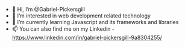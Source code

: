 - 👋 Hi, I’m @Gabriel-Pickersgill
- 👀 I’m interested in web development related technology
- 🌱 I’m currently learning Javascript and its frameworks and libraries
- 📫 You can also find me on my Linkedin - https://www.linkedin.com/in/gabriel-pickersgill-9a8304255/

